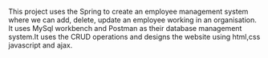This project uses the Spring to create an employee management system where we can add, delete, update an employee working in an organisation. It uses MySql workbench and Postman as their database management system.It uses the CRUD operations and designs the website using html,css javascript and ajax.
